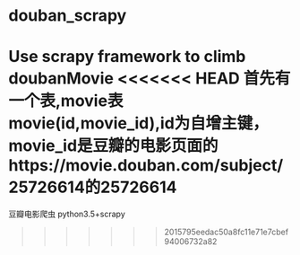 # douban_scrapy
Use scrapy framework to climb doubanMovie
<<<<<<< HEAD
首先有一个表,movie表
movie(id,movie_id),id为自增主键，movie_id是豆瓣的电影页面的https://movie.douban.com/subject/25726614的25726614
=======
豆瓣电影爬虫
python3.5+scrapy

>>>>>>> 2015795eedac50a8fc11e71e7cbef94006732a82
